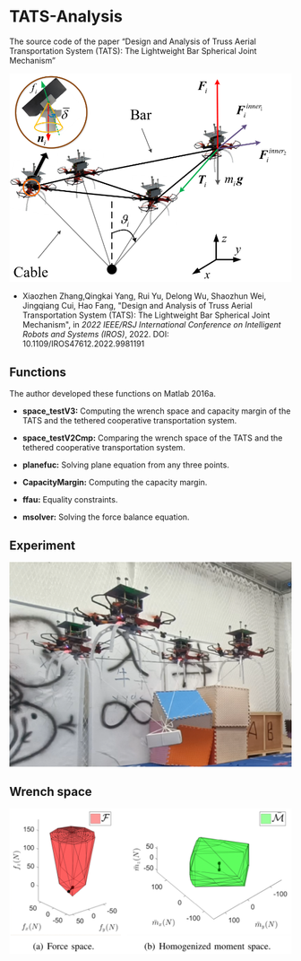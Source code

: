# TATS-Analysis
The source code of the paper “Design and Analysis of Truss Aerial Transportation System (TATS): The Lightweight Bar Spherical Joint Mechanism”

![image](https://github.com/mkb9559/TATS-Analysis/blob/main/Truss%20Aerial%20Transportation%20System%20(TATS)1.png)

- Xiaozhen Zhang,Qingkai Yang, Rui Yu, Delong Wu, Shaozhun Wei, Jingqiang Cui, Hao Fang, "Design and Analysis of Truss Aerial Transportation System (TATS): The Lightweight Bar Spherical Joint Mechanism", in *2022 IEEE/RSJ International Conference on Intelligent Robots and Systems (IROS)*, 2022. DOI: 10.1109/IROS47612.2022.9981191

## Functions
The author developed these functions on Matlab 2016a.

- **space_testV3:** Computing the wrench space and capacity margin of the TATS and the tethered cooperative transportation system.

- **space_testV2Cmp:** Comparing the wrench space of the TATS and the tethered cooperative transportation system.

- **planefuc:** Solving plane equation from any three points.

- **CapacityMargin:** Computing the capacity margin.

- **ffau:** Equality constraints.

- **msolver:** Solving the force balance equation.

## Experiment
![image](https://github.com/mkb9559/TATS-Analysis/blob/main/Truss%20Aerial%20Transportation%20System%20(TATS)2.png)

## Wrench space
![image](https://github.com/mkb9559/TATS-Analysis/blob/main/Wrench%20Space.png)


